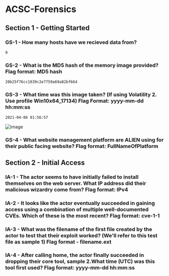 # ACSC-Forensics #

## Section 1 - Getting Started ##
### GS-1 - How many hosts have we recieved data from? ###
```9```

### GS-2 - What is the MD5 hash of the memory image provided? Flag format: MD5 hash ###
```20b25f76cc1839c2e7759a69a82bf664```

### GS-3 - What time was this image taken? (If using Volatility 2. Use profile Win10x64_17134) Flag Format: yyyy-mm-dd hh:mm:ss ###
```2021-04-06 01:56:57```

![image](https://user-images.githubusercontent.com/18509521/213969553-4730d193-7a74-4f5e-8351-e3d925ddf95f.png)


### GS-4 - What website management platform are ALIEN using for their public facing website? Flag format: FullNameOfPlatform ###

## Section 2 - Initial Access ##
### IA-1 - The actor seems to have initially failed to install themselves on the web server. What IP address did their malicious wizardry come from? Flag format: IPv4 ###

### IA-2 - It looks like the actor eventually succeeded in gaining access using a combination of multiple well-documented CVEs. Which of these is the most recent? Flag format: cve-1-1 ###

### IA-3 - What was the filename of the first file created by the actor to test that their exploit worked? (We'll refer to this test file as sample 1) Flag format - filename.ext ###

### IA-4 - After calling home, the actor finally succeeded in dropping their core tool, sample 2.What time (UTC) was this tool first used? Flag format: yyyy-mm-dd hh:mm:ss ###
